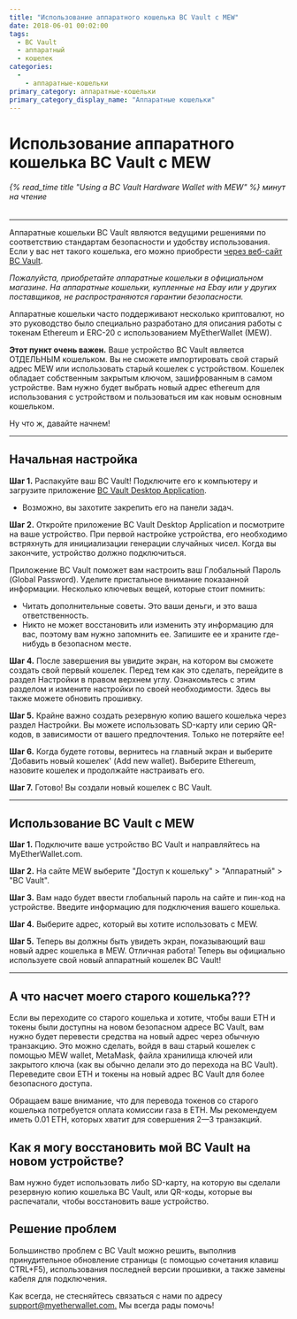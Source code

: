 ```yaml
---
title: "Использование аппаратного кошелька BC Vault с MEW"
date: 2018-06-01 00:02:00
tags:
  - BC Vault
  - аппаратный
  - кошелек
categories:
  - 
    - аппаратные-кошельки
primary_category: аппаратные-кошельки
primary_category_display_name: "Аппаратные кошельки"
---
```


# **Использование аппаратного кошелька BC Vault с MEW**

###### {% read_time title "Using a BC Vault Hardware Wallet with MEW" %} минут на чтение

* * *

Аппаратные кошельки BC Vault являются ведущими решениями по соответствию стандартам безопасности и удобству использования. Если у вас нет такого кошелька, его можно приобрести [через веб-сайт BC Vault](https://bc-vault.com/?wpam_id=53).

_Пожалуйста, приобретайте аппаратные кошельки в официальном магазине. На аппаратные кошельки, купленные на Ebay или у других поставщиков, не распространяются гарантии безопасности._

Аппаратные кошельки часто поддерживают несколько криптовалют, но это руководство было специально разработано для описания работы с токенам Ethereum и ERC-20 с использованием MyEtherWallet (MEW).

**Этот пункт очень важен.** Ваше устройство BC Vault является ОТДЕЛЬНЫМ кошельком. Вы не сможете импортировать свой старый адрес MEW или использовать старый кошелек с устройством. Кошелек обладает собственным закрытым ключом, зашифрованным в самом устройстве. Вам нужно будет выбрать новый адрес ethereum для использования с устройством и пользоваться им как новым основным кошельком.

Ну что ж, давайте начнем!

* * *

## **Начальная настройка**

**Шаг 1.** Распакуйте ваш BC Vault! Подключите его к компьютеру и загрузите приложение [BC Vault Desktop Application](https://bc-vault.com/#downloader).

-   Возможно, вы захотите закрепить его на панели задач.

**Шаг 2.** Откройте приложение BC Vault Desktop Application и посмотрите на ваше устройство. При первой настройке устройства, его необходимо встряхнуть для инициализации генерации случайных чисел. Когда вы закончите, устройство должно подключиться.

Приложение BC Vault поможет вам настроить ваш Глобальный Пароль (Global Password). Уделите пристальное внимание показанной информации. Несколько ключевых вещей, которые стоит помнить:

-   Читать дополнительные советы. Это ваши деньги, и это ваша ответственность.
-   Никто не может восстановить или изменить эту информацию для вас, поэтому вам нужно запомнить ее. Запишите ее и храните где-нибудь в безопасном месте.

**Шаг 4.** После завершения вы увидите экран, на котором вы сможете создать свой первый кошелек. Перед тем как это сделать, перейдите в раздел Настройки в правом верхнем углу. Ознакомьтесь с этим разделом и измените настройки по своей необходимости. Здесь вы также можете обновить прошивку.

**Шаг 5.** Крайне важно создать резервную копию вашего кошелька через раздел Настройки. Вы можете использовать SD-карту или серию QR-кодов, в зависимости от вашего предпочтения. Только не потеряйте ее!

**Шаг 6.** Когда будете готовы, вернитесь на главный экран и выберите 'Добавить новый кошелек' (Add new wallet). Выберите Ethereum, назовите кошелек и продолжайте настраивать его.

**Шаг 7.** Готово! Вы создали новый кошелек с BC Vault.

* * *

## **Использование BC Vault с MEW**

**Шаг 1.** Подключите ваше устройство BC Vault и направляйтесь на MyEtherWallet.com.

**Шаг 2.** На сайте MEW выберите "Доступ к кошельку" > "Аппаратный" > "BC Vault".

**Шаг 3.** Вам надо будет ввести глобальный пароль на сайте и пин-код на устройстве. Введите информацию для подключения вашего кошелька.

**Шаг 4.** Выберите адрес, который вы хотите использовать с MEW.

**Шаг 5.**  Теперь вы должны быть увидеть экран, показывающий ваш новый адрес кошелька в MEW. Отличная работа! Теперь вы официально используете свой новый аппаратный кошелек BC Vault!

* * *

## **А что насчет моего старого кошелька???**

Если вы переходите со старого кошелька и хотите, чтобы ваши ETH и токены были доступны на новом безопасном адресе BC Vault, вам нужно будет перевести средства на новый адрес через обычную транзакцию. Это можно сделать, войдя в ваш старый кошелек с помощью MEW wallet, MetaMask, файла хранилища ключей или закрытого ключа (как вы обычно делали это до перехода на BC Vault). Переведите свои ETH и токены на новый адрес BC Vault для более безопасного доступа.

Обращаем ваше внимание, что для перевода токенов со старого кошелька потребуется оплата комиссии газа в ETH. Мы рекомендуем иметь 0.01 ETH, которых хватит для совершения 2—3 транзакций.

## **Как я могу восстановить мой BC Vault на новом устройстве?**

Вам нужно будет использовать либо SD-карту, на которую вы сделали резервную копию кошелька BC Vault, или QR-коды, которые вы распечатали, чтобы восстановить ваше устройство.

## **Решение проблем**

Большинство проблем с BC Vault можно решить, выполнив принудительное обновление страницы (с помощью сочетания клавиш CTRL+F5), использования последней версии прошивки, а также замены кабеля для подключения.

Как всегда, не стесняйтесь связаться с нами по адресу [support@myetherwallet.com.](mailto:support@myetherwallet.com.) Мы всегда рады помочь!
